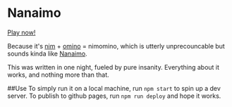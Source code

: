 # Nanaimo

[Play now!](https://jacksarick.github.io/nanaimo/)

Because it's [nim](https://en.wikipedia.org/wiki/Nim) + [omino](https://en.wikipedia.org/wiki/Polyomino) = nimomino, which is utterly unprecouncable but sounds kinda like [Nanaimo](https://en.wikipedia.org/wiki/Nanaimo).

This was written in one night, fueled by pure insanity. Everything about it works, and nothing more than that.

##Use
To simply run it on a local machine, run `npm start` to spin up a dev server.
To publish to github pages, run `npm run deploy` and hope it works.